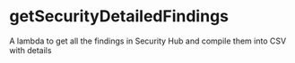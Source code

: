 # getSecurityDetailedFindings
A lambda to get all the findings in Security Hub and compile them into CSV with details

